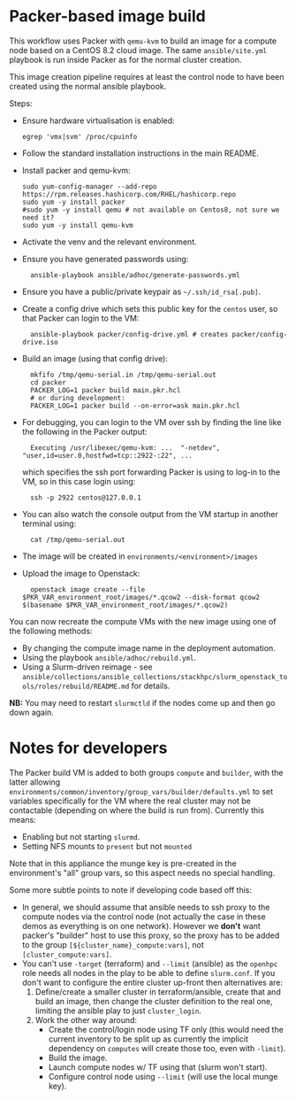 # Packer-based image build

This workflow uses Packer with `qemu-kvm` to build an image for a compute node based on a CentOS 8.2 cloud image. The same `ansible/site.yml` playbook is run inside Packer as for the normal cluster creation.

This image creation pipeline requires at least the control node to have been created using the normal ansible playbook.

Steps:

- Ensure hardware virtualisation is enabled:

      egrep 'vmx|svm' /proc/cpuinfo

- Follow the standard installation instructions in the main README.

- Install packer and qemu-kvm:

      sudo yum-config-manager --add-repo https://rpm.releases.hashicorp.com/RHEL/hashicorp.repo
      sudo yum -y install packer
      #sudo yum -y install qemu # not available on Centos8, not sure we need it?
      sudo yum -y install qemu-kvm

- Activate the venv and the relevant environment.
- Ensure you have generated passwords using:

        ansible-playbook ansible/adhoc/generate-passwords.yml

- Ensure you have a public/private keypair as `~/.ssh/id_rsa[.pub]`.
- Create a config drive which sets this public key for the `centos` user, so that Packer can login to the VM:

        ansible-playbook packer/config-drive.yml # creates packer/config-drive.iso

- Build an image (using that config drive):

        mkfifo /tmp/qemu-serial.in /tmp/qemu-serial.out
        cd packer
        PACKER_LOG=1 packer build main.pkr.hcl
        # or during development:
        PACKER_LOG=1 packer build --on-error=ask main.pkr.hcl

- For debugging, you can login to the VM over ssh by finding the line like the following in the Packer output:

        Executing /usr/libexec/qemu-kvm: ...  "-netdev", "user,id=user.0,hostfwd=tcp::2922-:22", ... 

  which specifies the ssh port forwarding Packer is using to log-in to the VM, so in this case login using:

        ssh -p 2922 centos@127.0.0.1

- You can also watch the console output from the VM startup in another terminal using:

        cat /tmp/qemu-serial.out

- The image will be created in `environments/<environment>/images`

- Upload the image to Openstack:

        openstack image create --file $PKR_VAR_environment_root/images/*.qcow2 --disk-format qcow2 $(basename $PKR_VAR_environment_root/images/*.qcow2)

You can now recreate the compute VMs with the new image using one of the following methods:
- By changing the compute image name in the deployment automation.
- Using the playbook `ansible/adhoc/rebuild.yml`.
- Using a Slurm-driven reimage - see `ansible/collections/ansible_collections/stackhpc/slurm_openstack_tools/roles/rebuild/README.md` for details.

**NB:** You may need to restart `slurmctld` if the nodes come up and then go down again.

# Notes for developers

The Packer build VM is added to both groups `compute` and `builder`, with the latter allowing `environments/common/inventory/group_vars/builder/defaults.yml` to set variables specifically 
for the VM where the real cluster may not be contactable (depending on where the build is run from). Currently this means:
- Enabling but not starting `slurmd`.
- Setting NFS mounts to `present` but not `mounted`

Note that in this appliance the munge key is pre-created in the environment's "all" group vars, so this aspect needs no special handling.

Some more subtle points to note if developing code based off this:
- In general, we should assume that ansible needs to ssh proxy to the compute nodes via the control node (not actually the case in these demos as everything is on one network). However we **don't** want packer's "builder" host to use this proxy, so the proxy has to be added to the group `[${cluster_name}_compute:vars]`, not `[cluster_compute:vars]`.
- You can't use `-target` (terraform) and `--limit` (ansible) as the `openhpc` role needs all nodes in the play to be able to define `slurm.conf`. If you don't want to configure the entire cluster up-front then alternatives are:
  1. Define/create a smaller cluster in terraform/ansible, create that and build an image, then change the cluster definition to the real one, limiting the ansible play to just `cluster_login`.
  2. Work the other way around:
        - Create the control/login node using TF only (this would need the current inventory to be split up as currently the implicit dependency on `computes` will create those too, even with `-limit`).
        - Build the image.
        - Launch compute nodes w/ TF using that (slurm won't start).
        - Configure control node using `--limit` (will use the local munge key).

